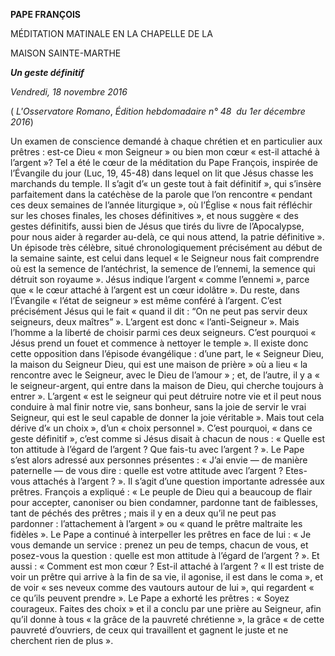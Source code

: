 **PAPE FRANÇOIS**

MÉDITATION MATINALE EN LA CHAPELLE DE LA

MAISON SAINTE-MARTHE

***Un geste définitif***

*Vendredi, 18 novembre 2016*

( *L'Osservatore Romano*, *Édition hebdomadaire n° 48  du 1er décembre 2016*)

Un examen de conscience demandé à chaque chrétien et en particulier aux prêtres : est-ce Dieu « mon Seigneur » ou bien mon cœur « est-il attaché à l’argent »? Tel a été le cœur de la méditation du Pape François, inspirée de l’Évangile du jour (Luc, 19, 45-48) dans lequel on lit que Jésus chasse les marchands du temple. Il s’agit d’« un geste tout à fait définitif », qui s’insère parfaitement dans la catéchèse de la parole que l’on rencontre « pendant ces deux semaines de l’année liturgique », où l’Église « nous fait réfléchir sur les choses finales, les choses définitives », et nous suggère « des gestes définitifs, aussi bien de Jésus que tirés du livre de l’Apocalypse, pour nous aider à regarder au-delà, ce qui nous attend, la patrie définitive ». Un épisode très célèbre, situé chronologiquement précisément au début de la semaine sainte, est celui dans lequel « le Seigneur nous fait comprendre où est la semence de l’antéchrist, la semence de l’ennemi, la semence qui détruit son royaume ». Jésus indique l’argent « comme l’ennemi », parce que « le cœur attaché à l’argent est un cœur idolâtre ». Du reste, dans l’Évangile « l’état de seigneur » est même conféré à l’argent. C’est précisément Jésus qui le fait « quand il dit : “On ne peut pas servir deux seigneurs, deux maîtres” ». L’argent est donc « l’anti-Seigneur ». Mais l’homme a la liberté de choisir parmi ces deux seigneurs. C’est pourquoi « Jésus prend un fouet et commence à nettoyer le temple ». Il existe donc cette opposition dans l’épisode évangélique : d’une part, le « Seigneur Dieu, la maison du Seigneur Dieu, qui est une maison de prière » où a lieu « la rencontre avec le Seigneur, avec le Dieu de l’amour » ; et, de l’autre, il y a « le seigneur-argent, qui entre dans la maison de Dieu, qui cherche toujours à entrer ». L’argent « est le seigneur qui peut détruire notre vie et il peut nous conduire à mal finir notre vie, sans bonheur, sans la joie de servir le vrai Seigneur, qui est le seul capable de donner la joie véritable ». Mais tout cela dérive d’« un choix », d’un « choix personnel ». C’est pourquoi, « dans ce geste définitif », c’est comme si Jésus disait à chacun de nous : « Quelle est ton attitude à l’égard de l’argent ? Que fais-tu avec l’argent ? ». Le Pape s’est alors adressé aux personnes présentes : « J’ai envie — de manière paternelle — de vous dire : quelle est votre attitude avec l’argent ? Etes-vous attachés à l’argent ? ». Il s’agit d’une question importante adressée aux prêtres. François a expliqué : « Le peuple de Dieu qui a beaucoup de flair pour accepter, canoniser ou bien condamner, pardonne tant de faiblesses, tant de péchés des prêtres ; mais il y en a deux qu’il ne peut pas pardonner : l’attachement à l’argent » ou « quand le prêtre maltraite les fidèles ». Le Pape a continué à interpeller les prêtres en face de lui : « Je vous demande un service : prenez un peu de temps, chacun de vous, et posez-vous la question : quelle est mon attitude à l’égard de l’argent ? ». Et aussi : « Comment est mon cœur ? Est-il attaché à l’argent ? « Il est triste de voir un prêtre qui arrive à la fin de sa vie, il agonise, il est dans le coma », et de voir « ses neveux comme des vautours autour de lui », qui regardent « ce qu’ils peuvent prendre ». Le Pape a exhorté les prêtres : « Soyez courageux. Faites des choix » et il a conclu par une prière au Seigneur, afin qu’il donne à tous « la grâce de la pauvreté chrétienne », la grâce « de cette pauvreté d’ouvriers, de ceux qui travaillent et gagnent le juste et ne cherchent rien de plus ».